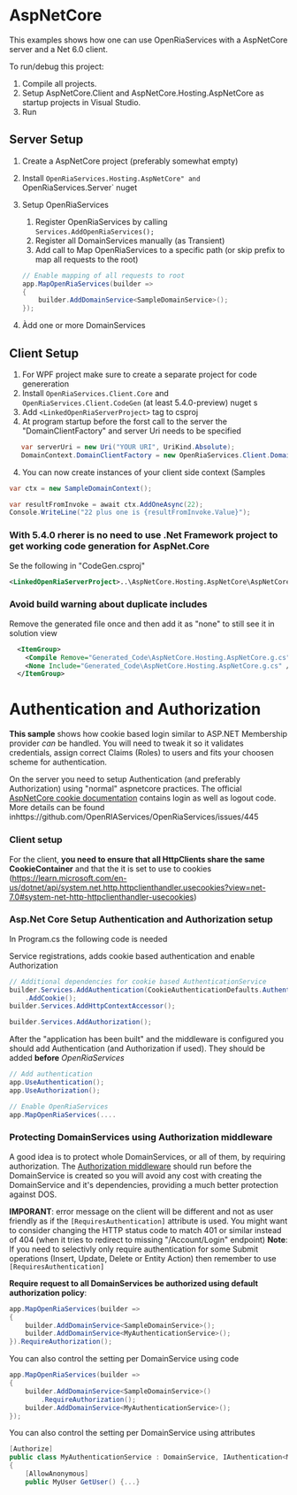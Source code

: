 # AspNetCore

This examples shows how one can use OpenRiaServices with a AspNetCore server and a Net 6.0 client.

To run/debug this project:
1. Compile all projects.
2. Setup AspNetCore.Client and AspNetCore.Hosting.AspNetCore as startup projects in Visual Studio.
3. Run

## Server Setup

1. Create a AspNetCore project (preferably somewhat empty)
1. Install `OpenRiaServices.Hosting.AspNetCore" and `OpenRiaServices.Server` nuget
1. Setup OpenRiaServices
    1. Register OpenRiaServices by calling `Services.AddOpenRiaServices();`
    2. Register all DomainServices manually (as Transient)
    3. Add call to Map OpenRiaServices to a specific path (or skip prefix to map all requests to the root)

    ```csharp
    // Enable mapping of all requests to root 
    app.MapOpenRiaServices(builder =>
    {
        builder.AddDomainService<SampleDomainService>();
    });
    ```

1. Àdd one or more DomainServices


## Client Setup

1. For WPF project make sure to create a separate project for code genereration
2. Install `OpenRiaServices.Client.Core` and `OpenRiaServices.Client.CodeGen` (at least 5.4.0-preview) nuget s
2. Add `<LinkedOpenRiaServerProject>` tag to csproj 
3. At program startup before the forst call to the server the "DomainClientFactory" and server Uri needs to be specified
```csharp
   var serverUri = new Uri("YOUR URI", UriKind.Absolute);
   DomainContext.DomainClientFactory = new OpenRiaServices.Client.DomainClients.BinaryHttpDomainClientFactory(serverUri , new System.Net.Http.HttpClientHandler());
```
4. You can now create instances of your client side context (Samples
```csharp
var ctx = new SampleDomainContext();

var resultFromInvoke = await ctx.AddOneAsync(22);
Console.WriteLine("22 plus one is {resultFromInvoke.Value}");
```

### With 5.4.0 rherer is no need to use .Net Framework project to get working code generation for AspNet.Core

Se the following in "CodeGen.csproj"

```xml
<LinkedOpenRiaServerProject>..\AspNetCore.Hosting.AspNetCore\AspNetCore.Hosting.AspNetCore.csproj</LinkedOpenRiaServerProject>
```

### Avoid build warning about duplicate includes

Remove the generated file once and then add it as "none" to still see it in solution view
```xml
  <ItemGroup>
    <Compile Remove="Generated_Code\AspNetCore.Hosting.AspNetCore.g.cs" />
    <None Include="Generated_Code\AspNetCore.Hosting.AspNetCore.g.cs" />
  </ItemGroup>
```



# Authentication and Authorization
**This sample** shows how cookie based login similar to ASP.NET Membership provider *can* be handled.
You will need to tweak it so it validates credentials, assign correct Claims (Roles) to users and fits your choosen scheme for authentication.

On the server you need to setup Authentication (and preferably Authorization) using "normal" aspnetcore practices.
 The official [AspNetCore cookie documentation](https://learn.microsoft.com/en-us/aspnet/core/security/authentication/cookie?view=aspnetcore-7.0)  contains login as well as logout code.
More details can be found inhttps://github.com/OpenRIAServices/OpenRiaServices/issues/445


### Client setup
For the client, **you need to ensure that all HttpClients share the same CookieContainer** and that the it is set to use to cookies (https://learn.microsoft.com/en-us/dotnet/api/system.net.http.httpclienthandler.usecookies?view=net-7.0#system-net-http-httpclienthandler-usecookies)

### Asp.Net Core Setup Authentication and Authorization setup

In Program.cs the following code is needed

Service registrations, adds cookie based authentication and enable Authorization
```csharp
// Additional dependencies for cookie based AuthenticationService
builder.Services.AddAuthentication(CookieAuthenticationDefaults.AuthenticationScheme)
    .AddCookie();
builder.Services.AddHttpContextAccessor();

builder.Services.AddAuthorization();
```

After the "application has been built" and the middleware is configured you should add Authentication (and Authorization if used).
They should be added **before** *OpenRiaServices*

```csharp
// Add authentication
app.UseAuthentication();
app.UseAuthorization();

// Enable OpenRiaServices
app.MapOpenRiaServices(....
```

### Protecting DomainServices using Authorization middleware

A good idea is to protect whole DomainServices, or all of them, by requiring authorization.
The [Authorization middleware](https://learn.microsoft.com/en-us/aspnet/core/security/authorization/introduction) should run before the DomainService is created so you will avoid any cost with creating the DomainService and it's dependencies, providing a much better protection against DOS.

**IMPORANT**: error message on the client will be different and not as user friendly as if the `[RequiresAuthentication]` attribute is used.
You might want to consider changing the HTTP status code to match 401 or similar instead of 404 (when it tries to redirect to missing "/Account/Login" endpoint) 
**Note**: If you need to selectivly only require authentication for some Submit operations (Insert, Update, Delete or Entity Action) then remember to use `[RequiresAuthentication]`

**Require request to all DomainServices be authorized using default authorization policy**:

```csharp
app.MapOpenRiaServices(builder =>
{
    builder.AddDomainService<SampleDomainService>();
    builder.AddDomainService<MyAuthenticationService>();
}).RequireAuthorization();
```

You can also control the setting per DomainService using code
```csharp
app.MapOpenRiaServices(builder =>
{
    builder.AddDomainService<SampleDomainService>()
        .RequireAuthorization();
    builder.AddDomainService<MyAuthenticationService>();
});
```

You can also control the setting per DomainService using attributes
```csharp
[Authorize]
public class MyAuthenticationService : DomainService, IAuthentication<MyUser>
{
    [AllowAnonymous]
    public MyUser GetUser() {...}
```
